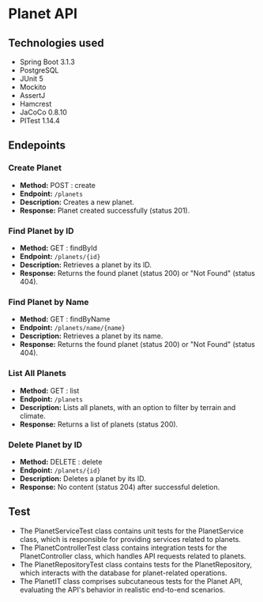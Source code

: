 # Planet API

## Technologies used

- Spring Boot 3.1.3
- PostgreSQL
- JUnit 5
- Mockito
- AssertJ
- Hamcrest
- JaCoCo 0.8.10
- PITest 1.14.4

## Endepoints

### Create Planet
- **Method:** POST : create
- **Endpoint:** `/planets`
- **Description:** Creates a new planet.
- **Response:** Planet created successfully (status 201).

### Find Planet by ID
- **Method:** GET : findById
- **Endpoint:** `/planets/{id}`
- **Description:** Retrieves a planet by its ID.
- **Response:** Returns the found planet (status 200) or "Not Found" (status 404).

### Find Planet by Name
- **Method:** GET : findByName
- **Endpoint:** `/planets/name/{name}`
- **Description:** Retrieves a planet by its name.
- **Response:** Returns the found planet (status 200) or "Not Found" (status 404).

### List All Planets
- **Method:** GET : list
- **Endpoint:** `/planets`
- **Description:** Lists all planets, with an option to filter by terrain and climate.
- **Response:** Returns a list of planets (status 200).

### Delete Planet by ID
- **Method:** DELETE : delete
- **Endpoint:** `/planets/{id}`
- **Description:** Deletes a planet by its ID.
- **Response:** No content (status 204) after successful deletion.

## Test

- The PlanetServiceTest class contains unit tests for the PlanetService class, which is responsible for providing services related to planets.
- The PlanetControllerTest class contains integration tests for the PlanetController class, which handles API requests related to planets.
- The PlanetRepositoryTest class contains tests for the PlanetRepository, which interacts with the database for planet-related operations.
- The PlanetIT class comprises subcutaneous tests for the Planet API, evaluating the API's behavior in realistic end-to-end scenarios.
